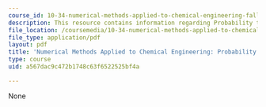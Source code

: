 ```yaml
---
course_id: 10-34-numerical-methods-applied-to-chemical-engineering-fall-2015
description: This resource contains information regarding Probability theory 1.
file_location: /coursemedia/10-34-numerical-methods-applied-to-chemical-engineering-fall-2015/a567dac9c472b1748c63f6522525bf4a_MIT10_34F15_Lec26.pdf
file_type: application/pdf
layout: pdf
title: 'Numerical Methods Applied to Chemical Engineering: Probability Theory 1'
type: course
uid: a567dac9c472b1748c63f6522525bf4a

---
```

None